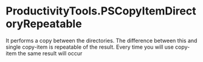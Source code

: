 # ProductivityTools.PSCopyItemDirectoryRepeatable
It performs a copy between the directories. The difference between this and single copy-item is repeatable of the result. Every time you will use copy-item the same result will occur
